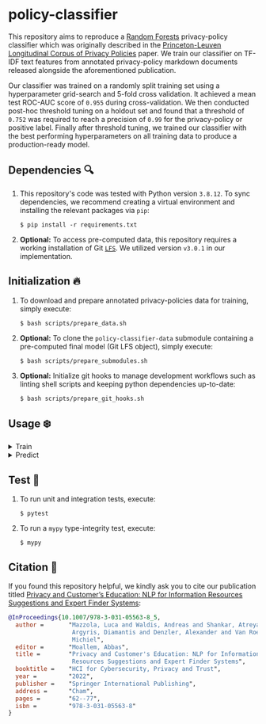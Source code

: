 # policy-classifier

This repository aims to reproduce a [Random Forests](https://en.wikipedia.org/wiki/Random_forest) privacy-policy classifier which was originally described in the [Princeton-Leuven Longitudinal Corpus of Privacy Policies](https://privacypolicies.cs.princeton.edu) paper. We train our classifier on TF-IDF text features from annotated privacy-policy markdown documents released alongside the aforementioned publication.

Our classifier was trained on a randomly split training set using a hyperparameter grid-search and 5-fold cross validation. It achieved a mean test ROC-AUC score of `0.955` during cross-validation. We then conducted post-hoc threshold tuning on a holdout set and found that a threshold of `0.752` was required to reach a precision of `0.99` for the privacy-policy or positive label. Finally after threshold tuning, we trained our classifier with the best performing hyperparameters on all training data to produce a production-ready model.

## Dependencies :mag:

1. This repository's code was tested with Python version `3.8.12`. To sync dependencies, we recommend creating a virtual environment and installing the relevant packages via `pip`:

    ```
    $ pip install -r requirements.txt
    ```

2. **Optional:** To access pre-computed data, this repository requires a working installation of Git [`LFS`](https://git-lfs.github.com/). We utilized version `v3.0.1` in our implementation.

## Initialization :fire:

1. To download and prepare annotated privacy-policies data for training, simply execute:

    ```
    $ bash scripts/prepare_data.sh
    ```

2. **Optional:** To clone the `policy-classifier-data` submodule containing a pre-computed final model (Git LFS object), simply execute:

    ```
    $ bash scripts/prepare_submodules.sh
    ```

3. **Optional:** Initialize git hooks to manage development workflows such as linting shell scripts and keeping python dependencies up-to-date:

    ```
    $ bash scripts/prepare_git_hooks.sh
    ```

## Usage :snowflake:

<details><summary>Train</summary><p>

```
usage: train.py [-h] [--cv-splits <int>] [--debug]
                [--logging-level {DEBUG,INFO,WARNING,ERROR,CRITICAL}]
                [--n-jobs <int>] [--policies-csv <file_path>]
                [--precision-threshold <float>] [--random-seed <int>]
                [--scoring <str>]

optional arguments:
  --cv-splits            <int>
                         number of cross-validation splits (default: 5)
  --debug                flag to debug script (default: False)
  --logging-level        {DEBUG,INFO,WARNING,ERROR,CRITICAL}
                         set logging level (default: INFO)
  --n-jobs               <int>
                         number of parallel jobs, specify -1 to use all processors
                         (default: 1)
  --policies-csv         <file_path>
                         path to gold policies csv file (default:
                         data/1301_dataset.csv)
  --precision-threshold  <float>
                         precision threshold to match (default: 0.99)
  --random-seed          <int>
                         global random seed for RNGs (default: 42)
  --scoring              <str>
                         scoring metric for GridSearchCV (default: roc_auc)
  -h, --help             show this help message and exit
```

In order to train, cross-validate and evaluate the model, simply execute:

```
$ python3 src/train.py
```

This workflow will create a run directory in `./runs` and will dump all necessary logs, metrics and the final model checkpoint as a `dill` pickle. The dumped model checkpoint is a `sklearn` pipeline containing the `TfidfVectorizer` and `RandomForestClassifier` classes.

</p></details>
<details><summary>Predict</summary><p>

In order to use a dumped model for downstream tasks, it is necessary to set up a virtual environment with the same Python and Scikit-Learn versions as this repository. Not doing so could result in unforeseen errors during the unpickling phase. Below is a code-snippet documenting how to import and use the best saved model for prediction:

```python
# load necessary dependencies
from dill import load

# load the raw compressed model as bytes
with open("path/to/model.dill", "rb") as input_file_stream:
    model = load(input_file_stream)

# predict and provide probabilities for text being a privacy policy
model.predict_proba(["some markdown text", "some policy text"])[:,1]
```

</p></details>

## Test :microscope:

1. To run unit and integration tests, execute:

    ```
    $ pytest
    ```

2. To run a `mypy` type-integrity test, execute:

    ```
    $ mypy
    ```

## Citation :book:

If you found this repository helpful, we kindly ask you to cite our publication titled [Privacy and Customer’s Education: NLP for Information Resources Suggestions and Expert Finder Systems](https://link.springer.com/chapter/10.1007/978-3-031-05563-8_5): 

```bibtex
@InProceedings{10.1007/978-3-031-05563-8_5,
  author =       "Mazzola, Luca and Waldis, Andreas and Shankar, Atreya and
                  Argyris, Diamantis and Denzler, Alexander and Van Roey,
                  Michiel",
  editor =       "Moallem, Abbas",
  title =        "Privacy and Customer's Education: NLP for Information
                  Resources Suggestions and Expert Finder Systems",
  booktitle =    "HCI for Cybersecurity, Privacy and Trust",
  year =         "2022",
  publisher =    "Springer International Publishing",
  address =      "Cham",
  pages =        "62--77",
  isbn =         "978-3-031-05563-8"
}
```
